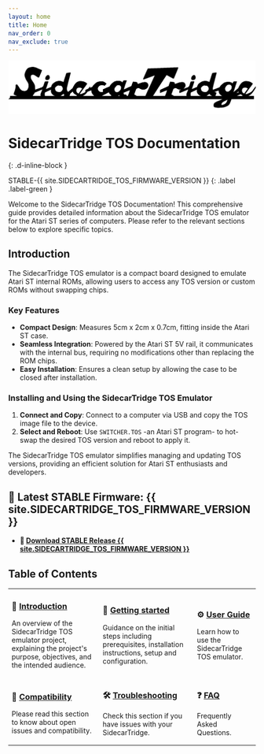 ```yaml
---
layout: home
title: Home
nav_order: 0
nav_exclude: true
---
```



![SidecarTridge TOS](/assets/images/SIDECARTRIDGE_TEXT_1920x416_BLACK.png)

# SidecarTridge TOS Documentation 
{: .d-inline-block }

STABLE-{{ site.SIDECARTRIDGE_TOS_FIRMWARE_VERSION }}
{: .label .label-green }

Welcome to the SidecarTridge TOS Documentation! This comprehensive guide provides detailed information about the SidecarTridge TOS emulator for the Atari ST series of computers. Please refer to the relevant sections below to explore specific topics.

## Introduction

The SidecarTridge TOS emulator is a compact board designed to emulate Atari ST internal ROMs, allowing users to access any TOS version or custom ROMs without swapping chips.

### Key Features

- **Compact Design**: Measures 5cm x 2cm x 0.7cm, fitting inside the Atari ST case.
- **Seamless Integration**: Powered by the Atari ST 5V rail, it communicates with the internal bus, requiring no modifications other than replacing the ROM chips.
- **Easy Installation**: Ensures a clean setup by allowing the case to be closed after installation.

### Installing and Using the SidecarTridge TOS Emulator

1. **Connect and Copy**: Connect to a computer via USB and copy the TOS image file to the device.
2. **Select and Reboot**: Use `SWITCHER.TOS` -an Atari ST program- to hot-swap the desired TOS version and reboot to apply it.

The SidecarTridge TOS emulator simplifies managing and updating TOS versions, providing an efficient solution for Atari ST enthusiasts and developers.

## 🚀 Latest STABLE Firmware: {{ site.SIDECARTRIDGE_TOS_FIRMWARE_VERSION }}
* **💾 [Download STABLE Release {{ site.SIDECARTRIDGE_TOS_FIRMWARE_VERSION }}](https://sidecartridge.com/downloads)**

## Table of Contents

<table style="border-collapse: collapse; border: 0;">
    <tr>
        <td style="border: none;">
            <h3>📘 <a href="/sidecartridge-tos/introduction/">Introduction</a></h3>
            <p>An overview of the SidecarTridge TOS emulator project, explaining the project's purpose, objectives, and the intended audience.</p>
        </td>
        <td style="border: none;">
            <h3>🚀 <a href="/sidecartridge-tos/getting-started/">Getting started</a></h3>
            <p>Guidance on the initial steps including prerequisites, installation instructions, setup and configuration.</p>
        </td>
        <td style="border: none;">
            <h3>⚙️ <a href="/sidecartridge-tos/user-guide/">User Guide</a></h3>
            <p>Learn how to use the SidecarTridge TOS emulator.</p>
        </td>
    </tr>
    <tr>
        <td style="border: none;">
            <h3>🤝 <a href="/sidecartridge-tos/compatibility/">Compatibility</a></h3>
            <p>Please read this section to know about open issues and compatibility.</p>
        </td>
        <td style="border: none;">
            <h3>🛠️ <a href="/sidecartridge-tos/troubleshooting/">Troubleshooting</a></h3>
            <p>Check this section if you have issues with your SidecarTridge.</p>
        </td>
        <td style="border: none;">
            <h3>❓ <a href="/sidecartridge-tos/faq/">FAQ</a></h3>
            <p>Frequently Asked Questions.</p>
        </td>
    </tr>
</table>



